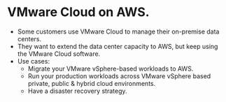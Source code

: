 # **VMware Cloud on AWS.**

* Some customers use VMware Cloud to manage their on-premise data centers.
* They want to extend the data center capacity to AWS, but keep using the VMware Cloud software.
* Use cases:
    * Migrate your VMware vSphere-based workloads to AWS.
    * Run your production workloads across VMware vSphere based private, public & hybrid cloud environments.
    * Have a disaster recovery strategy.
